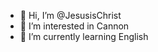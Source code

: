 - 👋 Hi, I’m @JesusisChrist
- 👀 I’m interested in Cannon
- 🌱 I’m currently learning English
 


<!---
JesusisChrist/JesusisChrist is a ✨ special ✨ repository because its `README.md` (this file) appears on your GitHub profile.
You can click the Preview link to take a look at your changes.
--->
